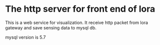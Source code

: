 # The http server for front end of lora


This is a web service for visualization.
It receive http packet from lora gateway
and save sensing data to mysql db.

mysql version is 5.7
